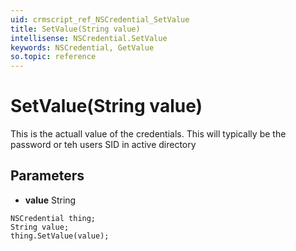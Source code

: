 ```yaml
---
uid: crmscript_ref_NSCredential_SetValue
title: SetValue(String value)
intellisense: NSCredential.SetValue
keywords: NSCredential, GetValue
so.topic: reference
---
```


# SetValue(String value)

This is the actuall value of the credentials.  This will typically be the password or teh users SID in active directory

## Parameters

* **value** String

```crmscript
NSCredential thing;
String value;
thing.SetValue(value);
```

